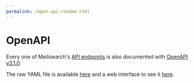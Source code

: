 ```yaml
---
permalink: /open-api-readme.html
---
```


# OpenAPI

Every one of Meilisearch's [API endpoints](/reference/api) is also documented with [OpenAPI v3.1.0](http://spec.openapis.org/oas/v3.1.0).

The raw YAML file is available [here](https://bump.sh/doc/meilisearch.yaml) and a web interface to see it [here](https://bump.sh/doc/meilisearch).
